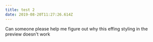 ```yaml
---
title: test 2
date: 2019-08-20T11:27:26.614Z
---
```

Can someone please help me figure out why this effing styling in the preview doesn't work
